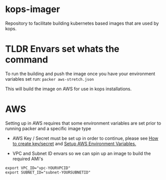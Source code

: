 # kops-imager
Repository to facilitate building kubernetes based images that are used by kops.

# TLDR Envars set whats the command
To run the building and push the image once you have your environment variables set run:
`packer aws-stretch.json` 

This will build the image on AWS for use in kops installations.

# AWS

Setting up in AWS requires that some environment variables are set prior to running packer and a specific image type

* AWS Key / Secret must be set up in order to continue, please see [How to create key/secret](https://aws.amazon.com/blogs/security/wheres-my-secret-access-key/) and [Setup AWS Environment Variables.](https://docs.aws.amazon.com/cli/latest/userguide/cli-environment.html)

* VPC and Subnet ID envars so we can spin up an image to build the required AMI's

```
export VPC_ID="vpc-YOURVPCID"
export SUBNET_ID="subnet-YOURSUBNETID"
```

